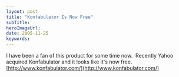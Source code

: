 ```yaml
---
layout: post 
title: "Konfabulator Is Now Free"
subTitle: 
heroImageUrl: 
date: 2005-11-25
keywords: 
---
```


I have been a fan of this product for some time now.&nbsp; Recently Yahoo acquired Konfabulator and it looks like it's now free.&nbsp; [http://www.konfabulator.com/](http://www.konfabulator.com/)